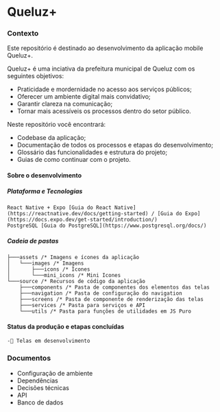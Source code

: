 # Queluz+ 

### Contexto
 Este repositório é destinado ao desenvolvimento da aplicação mobile Queluz+. 

 Queluz+ é uma inciativa da prefeitura municipal de Queluz com os seguintes objetivos: 
  * Praticidade e mordernidade no acesso aos serviços públicos;
  * Oferecer um ambiente digital mais convidativo;
  * Garantir clareza na comunicação;
  * Tornar mais acessíveis os processos dentro do setor público.

Neste repositório você encontrará:
  * Codebase da aplicação;
  * Documentação de todos os processos e etapas do desenvolvimento;
  * Glossário das funcionalidades e estrutura do projeto;
  * Guias de como continuar com o projeto.
 

#### Sobre o desenvolvimento

##### Plataforma e Tecnologias
    React Native + Expo [Guia do React Native](https://reactnative.dev/docs/getting-started) / [Guia do Expo](https://docs.expo.dev/get-started/introduction/)
    PostgreSQL [Guia do PostgreSQL](https://www.postgresql.org/docs/)

##### Cadeia de pastas

    ├───assets /* Imagens e ícones da aplicação
    │   └───images /* Imagens
    │       ├───icons /* Icones
    │       └───mini_icons /* Mini Icones
    └───source /* Recursos de código da aplicação
        ├───components /* Pasta de componentes dos elementos das telas
        ├───navigation /* Pasta de configuração do navigation
        ├───screens /* Pasta de componente de renderização das telas
        ├───services /* Pasta para serviços e API
        └───utils /* Pasta para funções de utilidades em JS Puro

#### Status da produção e etapas concluídas
    -📱 Telas em desenvolvimento


### Documentos
* Configuração de ambiente
* Dependências
* Decisões técnicas
* API
* Banco de dados